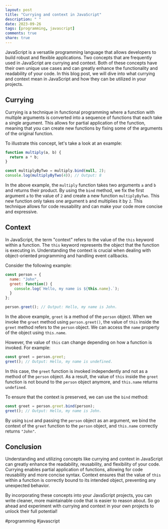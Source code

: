 ```yaml
---
layout: post
title: "Currying and context in JavaScript"
description: " "
date: 2023-09-26
tags: [programming, javascript]
comments: true
share: true
---
```


JavaScript is a versatile programming language that allows developers to build robust and flexible applications. Two concepts that are frequently used in JavaScript are currying and context. Both of these concepts have their own unique use cases and can greatly enhance the functionality and readability of your code. In this blog post, we will dive into what currying and context mean in JavaScript and how they can be utilized in your projects.

## Currying

Currying is a technique in functional programming where a function with multiple arguments is converted into a sequence of functions that each take a single argument. This allows for partial application of the function, meaning that you can create new functions by fixing some of the arguments of the original function.

To illustrate this concept, let's take a look at an example:

```javascript
function multiply(a, b) {
  return a * b;
}

const multiplyByTwo = multiply.bind(null, 2);
console.log(multiplyByTwo(4)); // Output: 8
```

In the above example, the `multiply` function takes two arguments `a` and `b` and returns their product. By using the `bind` method, we fix the first argument `a` to the value of `2` and create a new function `multiplyByTwo`. This new function only takes one argument `b` and multiplies it by `2`. This technique allows for code reusability and can make your code more concise and expressive.

## Context

In JavaScript, the term "context" refers to the value of the `this` keyword within a function. The `this` keyword represents the object that the function is executing in. Understanding the context is crucial when dealing with object-oriented programming and handling event callbacks.

Consider the following example:

```javascript
const person = {
  name: "John",
  greet: function() {
    console.log(`Hello, my name is ${this.name}.`);
  }
};

person.greet(); // Output: Hello, my name is John.
```

In the above example, `greet` is a method of the `person` object. When we invoke the `greet` method using `person.greet()`, the value of `this` inside the `greet` method refers to the `person` object. We can access the `name` property of the object using `this.name`.

However, the value of `this` can change depending on how a function is invoked. For example:

```javascript
const greet = person.greet;
greet(); // Output: Hello, my name is undefined.
```

In this case, the `greet` function is invoked independently and not as a method of the `person` object. As a result, the value of `this` inside the `greet` function is not bound to the `person` object anymore, and `this.name` returns `undefined`.

To ensure that the context is preserved, we can use the `bind` method:

```javascript
const greet = person.greet.bind(person);
greet(); // Output: Hello, my name is John.
```

By using `bind` and passing the `person` object as an argument, we bind the context of the `greet` function to the `person` object, and `this.name` correctly returns `"John"`.

## Conclusion

Understanding and utilizing concepts like currying and context in JavaScript can greatly enhance the readability, reusability, and flexibility of your code. Currying enables partial application of functions, allowing for code reusability and more concise syntax. Context ensures that the value of `this` within a function is correctly bound to its intended object, preventing any unexpected behavior.

By incorporating these concepts into your JavaScript projects, you can write cleaner, more maintainable code that is easier to reason about. So go ahead and experiment with currying and context in your own projects to unlock their full potential!

#programming #javascript